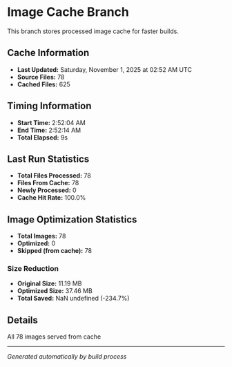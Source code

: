 # Image Cache Branch

This branch stores processed image cache for faster builds.

## Cache Information

- **Last Updated:** Saturday, November 1, 2025 at 02:52 AM UTC
- **Source Files:** 78
- **Cached Files:** 625

## Timing Information

- **Start Time:** 2:52:04 AM
- **End Time:** 2:52:14 AM
- **Total Elapsed:** 9s

## Last Run Statistics

- **Total Files Processed:** 78
- **Files From Cache:** 78
- **Newly Processed:** 0
- **Cache Hit Rate:** 100.0%

## Image Optimization Statistics

- **Total Images:** 78
- **Optimized:** 0
- **Skipped (from cache):** 78

### Size Reduction
- **Original Size:** 11.19 MB
- **Optimized Size:** 37.46 MB
- **Total Saved:** NaN undefined (-234.7%)

## Details

All 78 images served from cache

---
*Generated automatically by build process*
